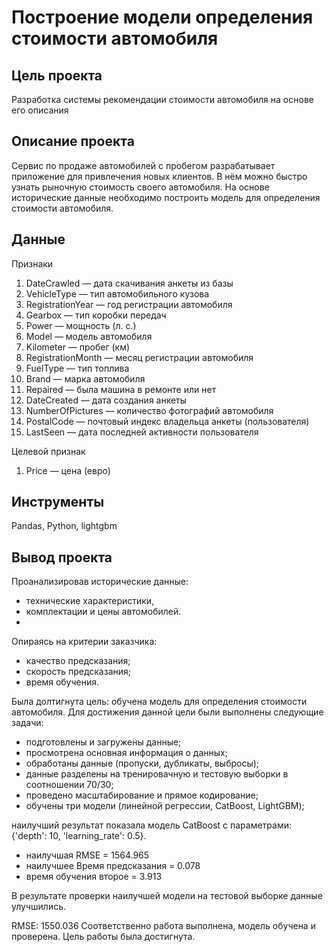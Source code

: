 # Построение модели определения стоимости автомобиля

## Цель проекта
Разработка системы рекомендации стоимости автомобиля на основе его описания

## Описание проекта

Сервис по продаже автомобилей с пробегом  разрабатывает приложение для привлечения новых клиентов. В нём можно быстро узнать рыночную стоимость своего автомобиля. На основе исторические данные необходимо построить модель для определения стоимости автомобиля.


## Данные

Признаки
1.	DateCrawled — дата скачивания анкеты из базы
2.	VehicleType — тип автомобильного кузова
3.	RegistrationYear — год регистрации автомобиля
4.	Gearbox — тип коробки передач
5.	Power — мощность (л. с.)
6.	Model — модель автомобиля
7.	Kilometer — пробег (км)
8.	RegistrationMonth — месяц регистрации автомобиля
9.	FuelType — тип топлива 
10.	Brand — марка автомобиля
11.	Repaired — была машина в ремонте или нет
12.	DateCreated — дата создания анкеты
13.	NumberOfPictures — количество фотографий автомобиля
14.	PostalCode — почтовый индекс владельца анкеты (пользователя)
15.	LastSeen — дата последней активности пользователя

Целевой признак

1.	Price — цена (евро)

## Инструменты

Pandas, Python, lightgbm

## Вывод проекта

Проанализировав исторические данные: 
- технические характеристики,
- комплектации и цены автомобилей.
- 
Опираясь на критерии заказчика:
- качество предсказания;
- скорость предсказания;
- время обучения. 

Была долтигнута цель: обучена модель для определения стоимости автомобиля. 
Для достижения данной цели были выполнены следующие задачи:
- подготовлены и загружены данные;
- просмотрена основная информация о данных;
- обработаны данные (пропуски, дубликаты, выбросы);
- данные разделены на тренировачную и тестовую выборки в соотношении 70/30;
- проведено масштабирование и прямое кодирование;
- обучены три модели (линейной регрессии, CatBoost, LightGBM);

наилучший результат показала модель CatBoost с параметрами: {'depth': 10, 'learning_rate': 0.5}.
- наилучшая RMSE = 1564.965
- наилучшее Время предсказания = 0.078
- время обучения второе = 3.913

В результате проверки наилучшей модели на тестовой выборке данные улучшились.

RMSE: 1550.036 
Соответственно работа выполнена, модель обучена и проверена.
Цель работы была достигнута.




